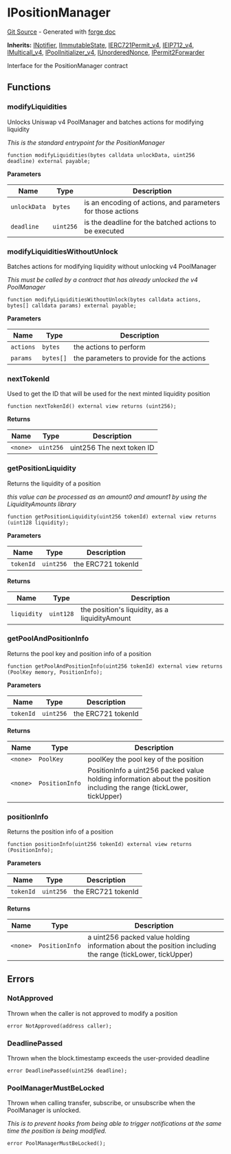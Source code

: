 # IPositionManager
[Git Source](https://github.com/uniswap/v4-periphery/blob/cf451c4f55f36ea64c2007d331e3a3574225fc8b/src/interfaces/IPositionManager.sol) - Generated with [forge doc](https://book.getfoundry.sh/reference/forge/forge-doc)

**Inherits:**
[INotifier](contracts/v4/reference/periphery/interfaces/INotifier.md), [IImmutableState](contracts/v4/reference/periphery/interfaces/IImmutableState.md), [IERC721Permit_v4](contracts/v4/reference/periphery/interfaces/IERC721Permit_v4.md), [IEIP712_v4](contracts/v4/reference/periphery/interfaces/IEIP712_v4.md), [IMulticall_v4](contracts/v4/reference/periphery/interfaces/IMulticall_v4.md), [IPoolInitializer_v4](contracts/v4/reference/periphery/interfaces/IPoolInitializer_v4.md), [IUnorderedNonce](contracts/v4/reference/periphery/interfaces/IUnorderedNonce.md), [IPermit2Forwarder](contracts/v4/reference/periphery/interfaces/IPermit2Forwarder.md)

Interface for the PositionManager contract


## Functions
### modifyLiquidities

Unlocks Uniswap v4 PoolManager and batches actions for modifying liquidity

*This is the standard entrypoint for the PositionManager*


```solidity
function modifyLiquidities(bytes calldata unlockData, uint256 deadline) external payable;
```
**Parameters**

|Name|Type|Description|
|----|----|-----------|
|`unlockData`|`bytes`|is an encoding of actions, and parameters for those actions|
|`deadline`|`uint256`|is the deadline for the batched actions to be executed|


### modifyLiquiditiesWithoutUnlock

Batches actions for modifying liquidity without unlocking v4 PoolManager

*This must be called by a contract that has already unlocked the v4 PoolManager*


```solidity
function modifyLiquiditiesWithoutUnlock(bytes calldata actions, bytes[] calldata params) external payable;
```
**Parameters**

|Name|Type|Description|
|----|----|-----------|
|`actions`|`bytes`|the actions to perform|
|`params`|`bytes[]`|the parameters to provide for the actions|


### nextTokenId

Used to get the ID that will be used for the next minted liquidity position


```solidity
function nextTokenId() external view returns (uint256);
```
**Returns**

|Name|Type|Description|
|----|----|-----------|
|`<none>`|`uint256`|uint256 The next token ID|


### getPositionLiquidity

Returns the liquidity of a position

*this value can be processed as an amount0 and amount1 by using the LiquidityAmounts library*


```solidity
function getPositionLiquidity(uint256 tokenId) external view returns (uint128 liquidity);
```
**Parameters**

|Name|Type|Description|
|----|----|-----------|
|`tokenId`|`uint256`|the ERC721 tokenId|

**Returns**

|Name|Type|Description|
|----|----|-----------|
|`liquidity`|`uint128`|the position's liquidity, as a liquidityAmount|


### getPoolAndPositionInfo

Returns the pool key and position info of a position


```solidity
function getPoolAndPositionInfo(uint256 tokenId) external view returns (PoolKey memory, PositionInfo);
```
**Parameters**

|Name|Type|Description|
|----|----|-----------|
|`tokenId`|`uint256`|the ERC721 tokenId|

**Returns**

|Name|Type|Description|
|----|----|-----------|
|`<none>`|`PoolKey`|poolKey the pool key of the position|
|`<none>`|`PositionInfo`|PositionInfo a uint256 packed value holding information about the position including the range (tickLower, tickUpper)|


### positionInfo

Returns the position info of a position


```solidity
function positionInfo(uint256 tokenId) external view returns (PositionInfo);
```
**Parameters**

|Name|Type|Description|
|----|----|-----------|
|`tokenId`|`uint256`|the ERC721 tokenId|

**Returns**

|Name|Type|Description|
|----|----|-----------|
|`<none>`|`PositionInfo`|a uint256 packed value holding information about the position including the range (tickLower, tickUpper)|


## Errors
### NotApproved
Thrown when the caller is not approved to modify a position


```solidity
error NotApproved(address caller);
```

### DeadlinePassed
Thrown when the block.timestamp exceeds the user-provided deadline


```solidity
error DeadlinePassed(uint256 deadline);
```

### PoolManagerMustBeLocked
Thrown when calling transfer, subscribe, or unsubscribe when the PoolManager is unlocked.

*This is to prevent hooks from being able to trigger notifications at the same time the position is being modified.*


```solidity
error PoolManagerMustBeLocked();
```

